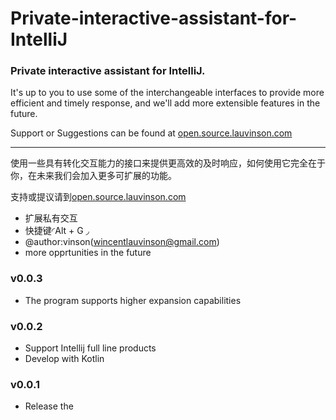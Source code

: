 # Private-interactive-assistant-for-IntelliJ
<h3>Private interactive assistant for IntelliJ.</h3>
<p>It's up to you to use some of the interchangeable interfaces to provide more efficient and timely response, and we'll add more extensible features in the future.</p>
<p>Support or Suggestions can be found at <a href="https://open.source.lauvinson.com">open.source.lauvinson.com</a></p>
<hr />
<p>使用一些具有转化交互能力的接口来提供更高效的及时响应，如何使用它完全在于你，在未来我们会加入更多可扩展的功能。</p>
<p>支持或提议请到<a href="https://open.source.lauvinson.com">open.source.lauvinson.com</a></p>
<ul>
<li>扩展私有交互</li>
<li>快捷键◜Alt + G ◞</li>
<li>@author:vinson(<a href="mailto:wincentlauvinson@gmail.com">wincentlauvinson@gmail.com</a>)</li>
<li>more opprtunities in the future</li>
</ul>
      
<h3>v0.0.3</h3>
<ul>
<li>The program supports higher expansion capabilities</li>
</ul>
<h3>v0.0.2</h3>
<ul>
<li>Support Intellij full line products</li>
<li>Develop with Kotlin</li>
</ul>
<h3>v0.0.1</h3>
<ul>
<li>Release the</li>
</ul>